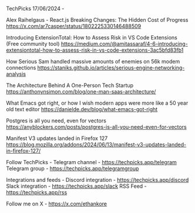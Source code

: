 TechPicks 17/06/2024 -

Alex Raihelgaus - React.js Breaking Changes: The Hidden Cost of Progress
https://x.com/ar7casper/status/1802225330146488509

Introducing ExtensionTotal: How to Assess Risk in VS Code Extensions (Free community tool)
https://medium.com/@amitassaraf/4-6-introducing-extensiontotal-how-to-assess-risk-in-vs-code-extensions-3ac5bfd83fb1

How Serious Sam handled massive amounts of enemies on 56k modem connections
https://staniks.github.io/articles/serious-engine-networking-analysis

The Architecture Behind A One-Person Tech Startup
https://anthonynsimon.com/blog/one-man-saas-architecture/

What Emacs got right, or how I wish modern apps were more like a 50 year old text editor
https://danielde.dev/blog/what-emacs-got-right

Postgres is all you need, even for vectors
https://anyblockers.com/posts/postgres-is-all-you-need-even-for-vectors

Manifest V3 updates landed in Firefox 127
https://blog.mozilla.org/addons/2024/06/13/manifest-v3-updates-landed-in-firefox-127/

Follow TechPicks -
Telegram channel - https://techpicks.app/telegram
Telegram group - https://techpicks.app/telegramgroup

Integrations and feeds -
Discord integration - https://techpicks.app/discord
Slack integration - https://techpicks.app/slack
RSS Feed - https://techpicks.app/rss

Follow me on X - https://x.com/ethankore